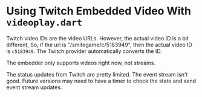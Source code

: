 # Using Twitch Embedded Video With `videoplay.dart`


Twitch video IDs are the video URLs.  However, the actual video ID is a bit
different, So, if the url is "/smitegame/c/5183949", then the actual video
ID is `c5183949`.  The Twitch provider automatically converts the ID.

The embedder only supports videos right now, not streams.

The status updates from Twitch are pretty limited.  The event stream isn't good.
Future versions may need to have a timer to check the state and send event
stream updates.
